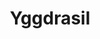---
layout: project
permalink: /programming/yggdrasil
title: Yggdrasil
image_url: programming/yggdrasil.png
github_project_title: Yggdrasil
roles: Creating scripts to control user events, environment events (such as timing out), storyboarding, recording voice-over audio, assisting in level design
controls: Mouse left click to choose options, Arrow Keys or WASD to move, optional controller input
description: 'Yggdrasil was a product game made for the 4th Annual Kansas State University Game Jam, created by myself and three others. On this team, there were two programmers, two artists, and all four of us contributed to designing the story, levels, and overall design. This project was created using the Unity game engine, Blender (for 3D models), and open-licensed audio and textures.'
what_i_learned: I learned about designing terrains and collision problems involved with doing so. Terrains were a very large part of designing our main map. I also learned about particle effects to design multiple aspects of the game, including the fire effects on the title screen and the effects in the torch on the main map.
what_i_do_differently: We had a lot of GitHub issues that my team is better prepared to handle now. We also had a lot of model import issues and my team has since determined the root cause of those issues.
---
